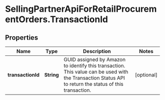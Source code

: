 # SellingPartnerApiForRetailProcurementOrders.TransactionId

## Properties

Name | Type | Description | Notes
------------ | ------------- | ------------- | -------------
**transactionId** | **String** | GUID assigned by Amazon to identify this transaction. This value can be used with the Transaction Status API to return the status of this transaction. | [optional] 


